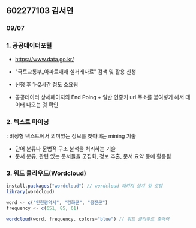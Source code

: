 ## 602277103 김서연

### 09/07
### 1. 공공데이터포털
- https://www.data.go.kr/
- "국토교통부_아파트매매 실거래자료" 검색 및 활용 신청
- 신청 후 1~2시간 정도 소요됨

- 공공데이터 상세페이지의 End Poing + 일반 인증키 url 주소를 붙여넣기 해서 데이터 나오는 것 확인 

### 2. 텍스트 마이닝
: 비정형 텍스트에서 의미있는 정보를 찾아내는 mining 기술
- 단어 분류나 문법적 구조 분석을 처리하는 기술
- 문서 분류, 관련 있는 문서들을 군집화, 정보 추출, 문서 요약 등에 활용됨

### 3. 워드 클라우드(Wordcloud)
```javascript
install.packages("wordcloud") // wordcloud 패키지 설치 및 로딩
library(wordcloud)

word <- c("인천광역시", "강화군", "웅진군")
frequency <- c(651, 85, 61)

wordcloud(word, frequency, colors="blue") // 워드 클라우드 출력력

```